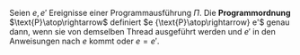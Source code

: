 
Seien $e, e'$ Ereignisse einer Programmausführung $\Pi$. Die __Programmordnung__ $\text{P}\atop\rightarrow$ definiert $e {\text{P}\atop\rightarrow} e'$ genau dann, wenn sie von demselben Thread ausgeführt werden und $e'$ in den Anweisungen nach $e$ kommt oder $e=e'$.


